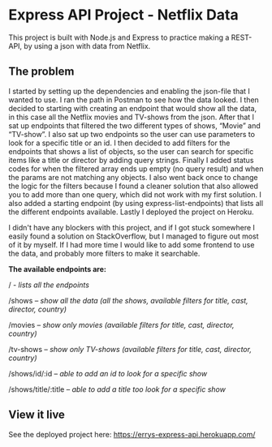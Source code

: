 # Express API Project - Netflix Data

This project is built with Node.js and Express to practice making a REST-API, by using a json with data from Netflix.


## The problem

I started by setting up the dependencies and enabling the json-file that I wanted to use. I ran the path in Postman to see how the data looked. I then decided to starting with creating an endpoint that would show all the data, in this case all the Netflix movies and TV-shows from the json. After that I sat up endpoints that filtered the two different types of shows, “Movie” and “TV-show”. I also sat up two endpoints so the user can use parameters to look for a specific title or an id. I then decided to add filters for the endpoints that shows a list of objects, so the user can search for specific items like a title or director by adding query strings. Finally I added status codes for when the filtered array ends up empty (no query result) and when the params are not matching any objects. I also went back once to change the logic for the filters because I found a cleaner solution that also allowed you to add more than one query, which did not work with my first solution. I also added a starting endpoint (by using express-list-endpoints) that lists all the different endpoints available. Lastly I deployed the project on Heroku. 

I didn't have any blockers with this project, and if I got stuck somewhere I easily found a solution on StackOverflow, but I managed to figure out most of it by myself. If I had more time I would like to add some frontend to use the data, and probably more filters to make it searchable.

**The available endpoints are:**

/ - *lists all the endpoints*

/shows – *show all the data (all the shows, available filters for title, cast, director, country)*

/movies – *show only movies (available filters for title, cast, director, country)*

/tv-shows – *show only TV-shows (available filters for title, cast, director, country)*

/shows/id/:id – *able to add an id to look for a specific show*

/shows/title/:title – *able to add a title too look for a specific show*


## View it live

See the deployed project here: https://errys-express-api.herokuapp.com/
